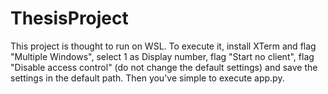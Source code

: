 # ThesisProject
This project is thought to run on WSL. To execute it, install XTerm and flag "Multiple Windows", select 1 as Display number, flag "Start no client", flag "Disable access control" (do not change the default settings) and save the settings in the default path. Then you've simple to execute app.py.